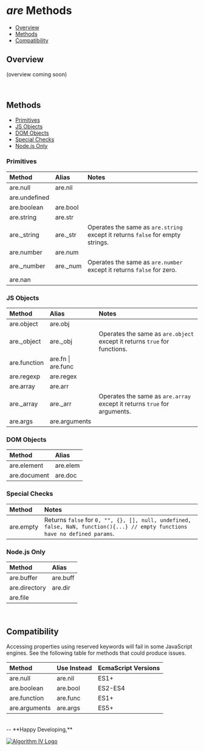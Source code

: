 # _are_ Methods
- [Overview](#overview)
- [Methods](#methods)
- [Compatibility](#compatibility)

<a name="overview"></a>

## Overview
(overview coming soon)


<a name="methods"></a>
<br />
## Methods
- [Primitives](#methods-primitives)
- [JS Objects](#methods-js-objects)
- [DOM Objects](#methods-dom-objects)
- [Special Checks](#methods-special)
- [Node.js Only](#methods-node)

<a name="methods-primitives"></a>
### Primitives

| Method        | Alias    | Notes                                                                                      |
| :------------ | :------- | :----------------------------------------------------------------------------------------- |
| are.null      | are.nil  |                                                                                            |
| are.undefined |          |                                                                                            |
| are.boolean   | are.bool |                                                                                            |
| are.string    | are.str  |                                                                                            |
| are._string   | are._str | Operates the same as ``` are.string ``` except it returns ``` false ``` for empty strings. |
| are.number    | are.num  |                                                                                            |
| are._number   | are._num | Operates the same as ``` are.number ``` except it returns ``` false ``` for zero.          |
| are.nan       |          |                                                                                            |

<a name="methods-js-objects"></a>
### JS Objects

| Method       | Alias                  | Notes                                                                                 |
| :----------- | :--------------------- | :------------------------------------------------------------------------------------ |
| are.object   | are.obj                |                                                                                       |
| are._object  | are._obj               | Operates the same as ``` are.object ``` except it returns ``` true ``` for functions. |
| are.function | are.fn &#124; are.func |                                                                                       |
| are.regexp   | are.regex              |                                                                                       |
| are.array    | are.arr                |                                                                                       |
| are._array   | are._arr               | Operates the same as ``` are.array ``` except it returns ``` true ``` for arguments.  |
| are.args     | are.arguments          |                                                                                       |

<a name="methods-dom-objects"></a>
### DOM Objects

| Method       | Alias    |
| :----------- | :------- |
| are.element  | are.elem |
| are.document | are.doc  |

<a name="methods-special"></a>
### Special Checks

| Method    | Notes                                                                                                                                    |
| :-------- | :--------------------------------------------------------------------------------------------------------------------------------------- |
| are.empty | Returns ``` false ``` for ``` 0, "", {}, [], null, undefined, false, NaN, function(){...} // empty functions have no defined params ```. |

<a name="methods-node"></a>
### Node.js Only

| Method          | Alias    |
| :-------------- | :------- |
| are.buffer      | are.buff |
| are.directory   | are.dir  |
| are.file        |          |


<a name="compatibility"></a>
<br />
## Compatibility
Accessing properties using reserved keywords will fail in some JavaScript engines. See the following table for methods that could produce issues.

| Method        | Use Instead | EcmaScript Versions |
| :------------ | :---------- | :------------------ |
| are.null      | are.nil     | ES1+                |
| are.boolean   | are.bool    | ES2-ES4             |
| are.function  | are.func    | ES1+                |
| are.arguments | are.args    | ES5+                |


<br />
--
**Happy Developing,**

<a href="http://www.algorithmiv.com/are"><img src="http://www.algorithmiv.com/images/aIV-logo.png" alt="Algorithm IV Logo" /></a>
